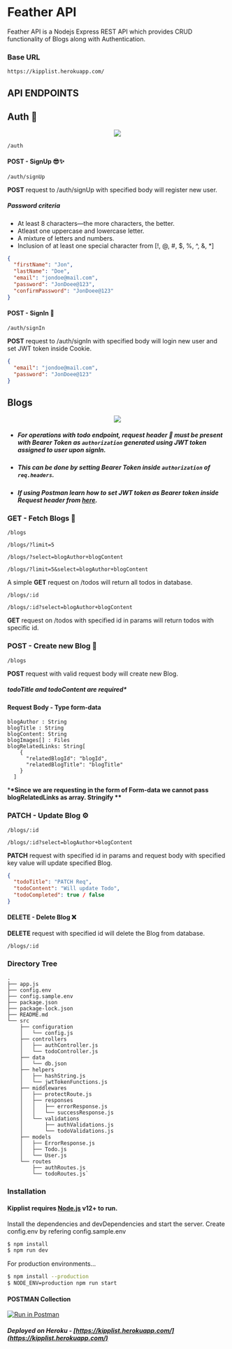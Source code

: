 # Feather API

Feather API is a Nodejs Express REST API which provides CRUD functionality of Blogs along with Authentication.

### Base URL

```
https://kipplist.herokuapp.com/
```

## API ENDPOINTS

## Auth 🔐

<p align="center">
  <img src="https://media.giphy.com/media/81xwEHX23zhvy/giphy.gif">
</p>

```
/auth
```

#### POST - SignUp 😎✨

```
/auth/signUp
```

**POST** request to /auth/signUp with specified body will register new user.

##### Password criteria

- At least 8 characters—the more characters, the better.
- Atleast one uppercase and lowercase letter.
- A mixture of letters and numbers.
- Inclusion of at least one special character from [!, @, #, $, %, ^, &, *]

```json
{
  "firstName": "Jon",
  "lastName": "Doe",
  "email": "jondoe@mail.com",
  "password": "JonDoee@123",
  "confirmPassword": "JonDoee@123"
}
```

#### POST - SignIn 🧐

```
/auth/signIn
```

**POST** request to /auth/signIn with specified body will login new user and set JWT token inside Cookie.

```json
{
  "email": "jondoe@mail.com",
  "password": "JonDoee@123"
}
```

## Blogs

<p align="center">
  <img src="https://images.squarespace-cdn.com/content/v1/5832176e59cc687f522b111a/1539139163937-XC29GT63CCWCSE5TEMX8/ke17ZwdGBToddI8pDm48kLk6AiHk3VCjVyx0bXHY-wpZw-zPPgdn4jUwVcJE1ZvWQUxwkmyExglNqGp0IvTJZUJFbgE-7XRK3dMEBRBhUpxFBdw5PXt5hvfhStZ7cvn0-MX5Omk9VkquqZzsoZn3ZMqf1OgXybDooXHev_mqy80/giphy-2.gif">
</p>

- ##### For operations with todo endpoint, request header 🔑 must be present with Bearer Token as `authorization` generated using JWT token assigned to user upon signIn.
- ##### This can be done by setting Bearer Token inside `authorization` of `req.headers`.
- ##### If using Postman learn how to set JWT token as Bearer token inside Request header from [here](https://medium.com/@iroshan.du/set-bearer-token-as-environment-variable-in-postman-for-all-apis-13277e3ebd78).

### GET - Fetch Blogs 📀

```
/blogs
```

```
/blogs/?limit=5
```

```
/blogs/?select=blogAuthor+blogContent
```

```
/blogs/?limit=5&select=blogAuthor+blogContent
```

A simple **GET** request on /todos will return all todos in database.

```
/blogs/:id
```

```
/blogs/:id?select=blogAuthor+blogContent
```

**GET** request on /todos with specified id in params will return todos with specific id.

### POST - Create new Blog 💾

```
/blogs
```

**POST** request with valid request body will create new Blog.

##### **todoTitle and todoContent are required\***

#### Request Body - Type form-data

```
blogAuthor : String
blogTitle : String
blogContent: String
blogImages[] : Files
blogRelatedLinks: String[
    {
      "relatedBlogId": "blogId",
      "relatedBlogTitle": "blogTitle"
    }
  ]
```

\***\*Since we are requesting in the form of Form-data we cannot pass blogRelatedLinks as array. Stringify \*\***

### PATCH - Update Blog ⚙️

```
/blogs/:id
```

```
/blogs/:id?select=blogAuthor+blogContent
```

**PATCH** request with specified id in params and request body with specified key value will update specified Blog.

```json
{
  "todoTitle": "PATCH Req",
  "todoContent": "Will update Todo",
  "todoCompleted": true / false
}
```

#### DELETE - Delete Blog ❌

**DELETE** request with specified id will delete the Blog from database.

```
/blogs/:id
```

### Directory Tree

```
.
├── app.js
├── config.env
├── config.sample.env
├── package.json
├── package-lock.json
├── README.md
└── src
    ├── configuration
    │   └── config.js
    ├── controllers
    │   ├── authController.js
    │   └── todoController.js
    ├── data
    │   └── db.json
    ├── helpers
    │   ├── hashString.js
    │   └── jwtTokenFunctions.js
    ├── middlewares
    │   ├── protectRoute.js
    │   ├── responses
    │   │   ├── errorResponse.js
    │   │   └── successResponse.js
    │   └── validations
    │       ├── authValidations.js
    │       └── todoValidations.js
    ├── models
    │   ├── ErrorResponse.js
    │   ├── Todo.js
    │   └── User.js
    └── routes
        ├── authRoutes.js
        └── todoRoutes.js`
```

### Installation

#### Kipplist requires [Node.js](https://nodejs.org/) v12+ to run.

Install the dependencies and devDependencies and start the server.
Create config.env by refering config.sample.env

```sh
$ npm install
$ npm run dev
```

For production environments...

```sh
$ npm install --production
$ NODE_ENV=production npm run start
```

#### POSTMAN Collection

[![Run in Postman](https://run.pstmn.io/button.svg)](https://app.getpostman.com/run-collection/6ee50b3a23ca2d229567)

##### Deployed on Heroku - [https://kipplist.herokuapp.com/](https://kipplist.herokuapp.com/)
